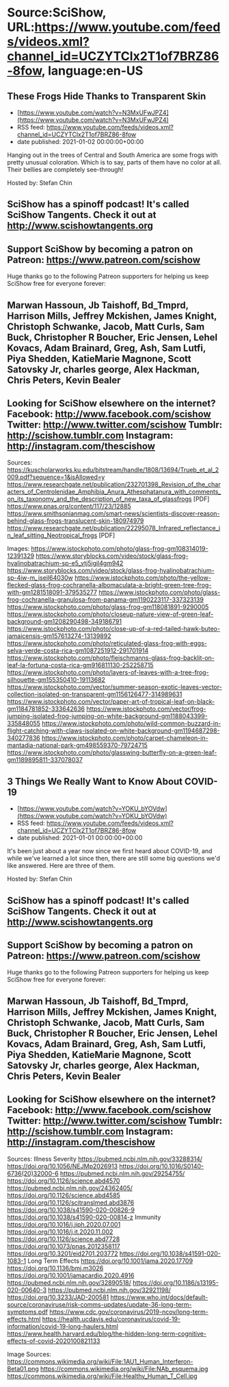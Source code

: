 # Source:SciShow, URL:https://www.youtube.com/feeds/videos.xml?channel_id=UCZYTClx2T1of7BRZ86-8fow, language:en-US

## These Frogs Hide Thanks to Transparent Skin
 - [https://www.youtube.com/watch?v=N3MxUFwJPZ4](https://www.youtube.com/watch?v=N3MxUFwJPZ4)
 - RSS feed: https://www.youtube.com/feeds/videos.xml?channel_id=UCZYTClx2T1of7BRZ86-8fow
 - date published: 2021-01-02 00:00:00+00:00

Hanging out in the trees of Central and South America are some frogs with pretty unusual coloration. Which is to say, parts of them have no color at all. Their bellies are completely see-through!

Hosted by: Stefan Chin

SciShow has a spinoff podcast! It's called SciShow Tangents. Check it out at http://www.scishowtangents.org
----------
Support SciShow by becoming a patron on Patreon: https://www.patreon.com/scishow
----------
Huge thanks go to the following Patreon supporters for helping us keep SciShow free for everyone forever:

Marwan Hassoun, Jb Taishoff, Bd_Tmprd, Harrison Mills, Jeffrey Mckishen, James Knight, Christoph Schwanke, Jacob, Matt Curls, Sam Buck, Christopher R Boucher, Eric Jensen, Lehel Kovacs, Adam Brainard, Greg, Ash, Sam Lutfi, Piya Shedden, KatieMarie Magnone, Scott Satovsky Jr, charles george, Alex Hackman, Chris Peters, Kevin Bealer
----------
Looking for SciShow elsewhere on the internet?
Facebook: http://www.facebook.com/scishow
Twitter: http://www.twitter.com/scishow
Tumblr: http://scishow.tumblr.com
Instagram: http://instagram.com/thescishow
----------
Sources:
https://kuscholarworks.ku.edu/bitstream/handle/1808/13694/Trueb_et_al_2009.pdf?sequence=1&isAllowed=y
https://www.researchgate.net/publication/232701398_Revision_of_the_characters_of_Centrolenidae_Amphibia_Anura_Athesphatanura_with_comments_on_its_taxonomy_and_the_description_of_new_taxa_of_glassfrogs [PDF]
https://www.pnas.org/content/117/23/12885
https://www.smithsonianmag.com/smart-news/scientists-discover-reason-behind-glass-frogs-translucent-skin-180974979
https://www.researchgate.net/publication/22295078_Infrared_reflectance_in_leaf_sitting_Neotropical_frogs [PDF]

Images:
https://www.istockphoto.com/photo/glass-frog-gm108314019-12391329
https://www.storyblocks.com/video/stock/glass-frog-hyalinobatrachium-sp-e5_vtj5igil4gm942
https://www.storyblocks.com/video/stock/glass-frog-hyalinobatrachium-sp-4iw-m_jseil64030w
https://www.istockphoto.com/photo/the-yellow-flecked-glass-frog-cochranella-albomaculata-a-bright-green-tree-frog-with-gm1281518091-379535277
https://www.istockphoto.com/photo/glass-frog-cochranella-granulosa-from-panama-gm1190223117-337323139
https://www.istockphoto.com/photo/glass-frog-gm118081891-9290005
https://www.istockphoto.com/photo/closeup-nature-view-of-green-leaf-background-gm1208290498-349186791
https://www.istockphoto.com/photo/close-up-of-a-red-tailed-hawk-buteo-jamaicensis-gm157613274-13139892
https://www.istockphoto.com/photo/reticulated-glass-frog-with-eggs-selva-verde-costa-rica-gm1087251912-291701914
https://www.istockphoto.com/photo/fleischmanns-glass-frog-backlit-on-leaf-la-fortuna-costa-rica-gm916811130-252258715
https://www.istockphoto.com/photo/layers-of-leaves-with-a-tree-frog-silhouette-gm155350410-19113682
https://www.istockphoto.com/vector/summer-season-exotic-leaves-vector-collection-isolated-on-transparent-gm1156126477-314989631
https://www.istockphoto.com/vector/paper-art-of-tropical-leaf-on-black-gm1184781852-333642636
https://www.istockphoto.com/vector/frog-jumping-isolated-frog-jumping-on-white-background-gm1188043399-335848055
https://www.istockphoto.com/photo/wild-common-buzzard-in-flight-catching-with-claws-isolated-on-white-background-gm1194687298-340277836
https://www.istockphoto.com/photo/carpet-chameleon-in-mantadia-national-park-gm498559370-79724715
https://www.istockphoto.com/photo/glasswing-butterfly-on-a-green-leaf-gm1189895811-337078037

## 3 Things We Really Want to Know About COVID-19
 - [https://www.youtube.com/watch?v=YOKU_bYOVdw](https://www.youtube.com/watch?v=YOKU_bYOVdw)
 - RSS feed: https://www.youtube.com/feeds/videos.xml?channel_id=UCZYTClx2T1of7BRZ86-8fow
 - date published: 2021-01-01 00:00:00+00:00

It's been just about a year now since we first heard about COVID-19, and while we've learned a lot since then, there are still some big questions we'd like answered. Here are three of them.

Hosted by: Stefan Chin

SciShow has a spinoff podcast! It's called SciShow Tangents. Check it out at http://www.scishowtangents.org
----------
Support SciShow by becoming a patron on Patreon: https://www.patreon.com/scishow
----------
Huge thanks go to the following Patreon supporters for helping us keep SciShow free for everyone forever:

Marwan Hassoun, Jb Taishoff, Bd_Tmprd, Harrison Mills, Jeffrey Mckishen, James Knight, Christoph Schwanke, Jacob, Matt Curls, Sam Buck, Christopher R Boucher, Eric Jensen, Lehel Kovacs, Adam Brainard, Greg, Ash, Sam Lutfi, Piya Shedden, KatieMarie Magnone, Scott Satovsky Jr, charles george, Alex Hackman, Chris Peters, Kevin Bealer
----------
Looking for SciShow elsewhere on the internet?
Facebook: http://www.facebook.com/scishow
Twitter: http://www.twitter.com/scishow
Tumblr: http://scishow.tumblr.com
Instagram: http://instagram.com/thescishow
----------
Sources:
Illness Severity
https://pubmed.ncbi.nlm.nih.gov/33288314/
https://doi.org/10.1056/NEJMp2026913
https://doi.org/10.1016/S0140-6736(20)32000-6
https://pubmed.ncbi.nlm.nih.gov/29254755/
https://doi.org/10.1126/science.abd4570
https://pubmed.ncbi.nlm.nih.gov/24362405/
https://doi.org/10.1126/science.abd4585
https://doi.org/10.1126/scitranslmed.abd3876
https://doi.org/10.1038/s41590-020-00826-9
https://doi.org/10.1038/s41590-020-00814-z
Immunity
https://doi.org/10.1016/j.jiph.2020.07.001
https://doi.org/10.1016/j.it.2020.11.002
https://doi.org/10.1126/science.abd7728
https://doi.org/10.1073/pnas.2012358117
https://doi.org/10.3201/eid2701.203772
https://doi.org/10.1038/s41591-020-1083-1 
Long Term Effects
https://doi.org/10.1001/jama.2020.17709
https://doi.org/10.1136/bmj.m3026
https://doi.org/10.1001/jamacardio.2020.4916
https://pubmed.ncbi.nlm.nih.gov/32890518/
https://doi.org/10.1186/s13195-020-00640-3
https://pubmed.ncbi.nlm.nih.gov/32921198/
https://doi.org/10.3233/JAD-200581
https://www.who.int/docs/default-source/coronaviruse/risk-comms-updates/update-36-long-term-symptoms.pdf 
https://www.cdc.gov/coronavirus/2019-ncov/long-term-effects.html 
https://health.ucdavis.edu/coronavirus/covid-19-information/covid-19-long-haulers.html 
https://www.health.harvard.edu/blog/the-hidden-long-term-cognitive-effects-of-covid-2020100821133 

Image Sources:
https://commons.wikimedia.org/wiki/File:1AU1_Human_Interferon-Beta01.png
https://commons.wikimedia.org/wiki/File:NAb_esquema.jpg
https://commons.wikimedia.org/wiki/File:Healthy_Human_T_Cell.jpg

